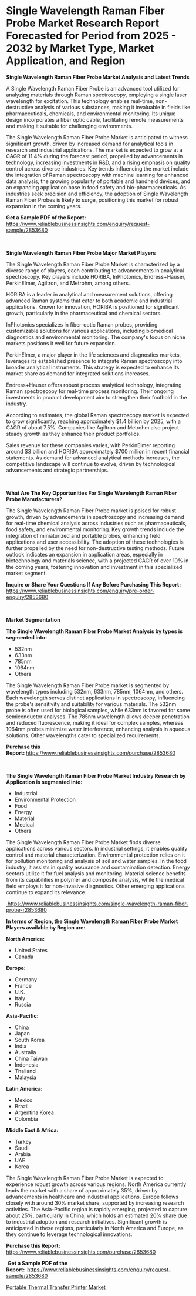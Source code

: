 <p><h1>Single Wavelength Raman Fiber Probe Market Research Report Forecasted for Period from 2025 -  2032 by Market Type, Market Application, and Region</h1></p><p><strong>Single Wavelength Raman Fiber Probe Market Analysis and Latest Trends</strong></p>
<p><p>A Single Wavelength Raman Fiber Probe is an advanced tool utilized for analyzing materials through Raman spectroscopy, employing a single laser wavelength for excitation. This technology enables real-time, non-destructive analysis of various substances, making it invaluable in fields like pharmaceuticals, chemicals, and environmental monitoring. Its unique design incorporates a fiber optic cable, facilitating remote measurements and making it suitable for challenging environments.</p><p>The Single Wavelength Raman Fiber Probe Market is anticipated to witness significant growth, driven by increased demand for analytical tools in research and industrial applications. The market is expected to grow at a CAGR of 11.4% during the forecast period, propelled by advancements in technology, increasing investments in R&D, and a rising emphasis on quality control across diverse industries. Key trends influencing the market include the integration of Raman spectroscopy with machine learning for enhanced data analysis, the growing popularity of portable and handheld devices, and an expanding application base in food safety and bio-pharmaceuticals. As industries seek precision and efficiency, the adoption of Single Wavelength Raman Fiber Probes is likely to surge, positioning this market for robust expansion in the coming years.</p></p>
<p><strong>Get a Sample PDF of the Report:&nbsp;</strong> <a href="https://www.reliablebusinessinsights.com/enquiry/request-sample/2853680?utm_campaign=2737&utm_medium=2&utm_source=Github&utm_content=ia&utm_term=12032025&utm_id=single-wavelength-raman-fiber-probe">https://www.reliablebusinessinsights.com/enquiry/request-sample/2853680</a></p>
<p>&nbsp;</p>
<p><strong>Single Wavelength Raman Fiber Probe Major Market Players</strong></p>
<p><p>The Single Wavelength Raman Fiber Probe Market is characterized by a diverse range of players, each contributing to advancements in analytical spectroscopy. Key players include HORIBA, InPhotonics, Endress+Hauser, PerkinElmer, Agiltron, and Metrohm, among others. </p><p>HORIBA is a leader in analytical and measurement solutions, offering advanced Raman systems that cater to both academic and industrial applications. Known for innovation, HORIBA is positioned for significant growth, particularly in the pharmaceutical and chemical sectors. </p><p>InPhotonics specializes in fiber-optic Raman probes, providing customizable solutions for various applications, including biomedical diagnostics and environmental monitoring. The company's focus on niche markets positions it well for future expansion. </p><p>PerkinElmer, a major player in the life sciences and diagnostics markets, leverages its established presence to integrate Raman spectroscopy into broader analytical instruments. This strategy is expected to enhance its market share as demand for integrated solutions increases.</p><p>Endress+Hauser offers robust process analytical technology, integrating Raman spectroscopy for real-time process monitoring. Their ongoing investments in product development aim to strengthen their foothold in the industry.</p><p>According to estimates, the global Raman spectroscopy market is expected to grow significantly, reaching approximately $1.4 billion by 2025, with a CAGR of about 7.5%. Companies like Agiltron and Metrohm also project steady growth as they enhance their product portfolios.</p><p>Sales revenue for these companies varies, with PerkinElmer reporting around $3 billion and HORIBA approximately $700 million in recent financial statements. As demand for advanced analytical methods increases, the competitive landscape will continue to evolve, driven by technological advancements and strategic partnerships.</p></p>
<p>&nbsp;</p>
<p><strong>What Are The Key Opportunities For Single Wavelength Raman Fiber Probe Manufacturers?</strong></p>
<p><p>The Single Wavelength Raman Fiber Probe market is poised for robust growth, driven by advancements in spectroscopy and increasing demand for real-time chemical analysis across industries such as pharmaceuticals, food safety, and environmental monitoring. Key growth trends include the integration of miniaturized and portable probes, enhancing field applications and user accessibility. The adoption of these technologies is further propelled by the need for non-destructive testing methods. Future outlook indicates an expansion in application areas, especially in biotechnology and materials science, with a projected CAGR of over 10% in the coming years, fostering innovation and investment in this specialized market segment.</p></p>
<p><strong>Inquire or Share Your Questions If Any Before Purchasing This Report:</strong> <a href="https://www.reliablebusinessinsights.com/enquiry/pre-order-enquiry/2853680?utm_campaign=2737&utm_medium=2&utm_source=Github&utm_content=ia&utm_term=12032025&utm_id=single-wavelength-raman-fiber-probe">https://www.reliablebusinessinsights.com/enquiry/pre-order-enquiry/2853680</a></p>
<p>&nbsp;</p>
<p><strong>Market Segmentation</strong></p>
<p><strong>The Single Wavelength Raman Fiber Probe Market Analysis by types is segmented into:</strong></p>
<p><ul><li>532nm</li><li>633nm</li><li>785nm</li><li>1064nm</li><li>Others</li></ul></p>
<p><p>The Single Wavelength Raman Fiber Probe market is segmented by wavelength types including 532nm, 633nm, 785nm, 1064nm, and others. Each wavelength serves distinct applications in spectroscopy, influencing the probe's sensitivity and suitability for various materials. The 532nm probe is often used for biological samples, while 633nm is favored for some semiconductor analyses. The 785nm wavelength allows deeper penetration and reduced fluorescence, making it ideal for complex samples, whereas 1064nm probes minimize water interference, enhancing analysis in aqueous solutions. Other wavelengths cater to specialized requirements.</p></p>
<p><strong>Purchase this Report:&nbsp;</strong><a href="https://www.reliablebusinessinsights.com/purchase/2853680?utm_campaign=2737&utm_medium=2&utm_source=Github&utm_content=ia&utm_term=12032025&utm_id=single-wavelength-raman-fiber-probe">https://www.reliablebusinessinsights.com/purchase/2853680</a></p>
<p>&nbsp;</p>
<p><strong>The Single Wavelength Raman Fiber Probe Market Industry Research by Application is segmented into:</strong></p>
<p><ul><li>Industrial</li><li>Environmental Protection</li><li>Food</li><li>Energy</li><li>Material</li><li>Medical</li><li>Others</li></ul></p>
<p><p>The Single Wavelength Raman Fiber Probe Market finds diverse applications across various sectors. In industrial settings, it enables quality control and material characterization. Environmental protection relies on it for pollution monitoring and analysis of soil and water samples. In the food industry, it assists in quality assurance and contamination detection. Energy sectors utilize it for fuel analysis and monitoring. Material science benefits from its capabilities in polymer and composite analysis, while the medical field employs it for non-invasive diagnostics. Other emerging applications continue to expand its relevance.</p></p>
<p><a href="https://www.reliablebusinessinsights.com/single-wavelength-raman-fiber-probe-r2853680?utm_campaign=2737&utm_medium=2&utm_source=Github&utm_content=ia&utm_term=12032025&utm_id=single-wavelength-raman-fiber-probe">&nbsp;https://www.reliablebusinessinsights.com/single-wavelength-raman-fiber-probe-r2853680</a></p>
<p><strong>In terms of Region, the Single Wavelength Raman Fiber Probe Market Players available by Region are:</strong></p>
<p>
    <p> <strong> North America: </strong>
        <ul>
            <li>United States</li>
            <li>Canada</li>
        </ul>
        </p> 
    <p> <strong> Europe: </strong>
        <ul>
            <li>Germany</li>
            <li>France</li>
            <li>U.K.</li>
            <li>Italy</li>
            <li>Russia</li>
        </ul>
        </p> 
    <p> <strong> Asia-Pacific: </strong>
        <ul>
            <li>China</li>
            <li>Japan</li>
            <li>South Korea</li>
            <li>India</li>
            <li>Australia</li>
            <li>China Taiwan</li>
            <li>Indonesia</li>
            <li>Thailand</li>
            <li>Malaysia</li>
        </ul>
        </p> 
    <p> <strong> Latin America: </strong>
        <ul>
            <li>Mexico</li>
            <li>Brazil</li>
            <li>Argentina Korea</li>
            <li>Colombia</li>
        </ul>
        </p> 
    <p> <strong> Middle East & Africa: </strong>
        <ul>
            <li>Turkey</li>
            <li>Saudi</li>
            <li>Arabia</li>
            <li>UAE</li>
            <li>Korea</li>
        </ul>
    </p>
    </p>
<p><p>The Single Wavelength Raman Fiber Probe Market is expected to experience robust growth across various regions. North America currently leads the market with a share of approximately 35%, driven by advancements in healthcare and industrial applications. Europe follows closely with around 30% market share, supported by increasing research activities. The Asia-Pacific region is rapidly emerging, projected to capture about 25%, particularly in China, which holds an estimated 20% share due to industrial adoption and research initiatives. Significant growth is anticipated in these regions, particularly in North America and Europe, as they continue to leverage technological innovations.</p></p>
<p><strong>Purchase this Report: </strong><a href="https://www.reliablebusinessinsights.com/purchase/2853680?utm_campaign=2737&utm_medium=2&utm_source=Github&utm_content=ia&utm_term=12032025&utm_id=single-wavelength-raman-fiber-probe">https://www.reliablebusinessinsights.com/purchase/2853680</a></p>
<p>&nbsp;<strong>Get a Sample PDF of the Report:&nbsp;&nbsp;</strong><a href="https://www.reliablebusinessinsights.com/enquiry/request-sample/2853680?utm_campaign=2737&utm_medium=2&utm_source=Github&utm_content=ia&utm_term=12032025&utm_id=single-wavelength-raman-fiber-probe">https://www.reliablebusinessinsights.com/enquiry/request-sample/2853680</a></p>
<p><strong></strong></p>
<p><p><a href="https://github.com/darenph8er/Market-Research-Report-List-1/blob/main/portable-thermal-transfer-printer-market.md?utm_campaign=2737&utm_medium=2&utm_source=Github&utm_content=ia&utm_term=12032025&utm_id=single-wavelength-raman-fiber-probe">Portable Thermal Transfer Printer Market</a></p></p>